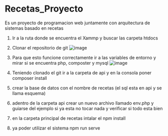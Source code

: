 # Recetas_Proyecto
Es un proyecto de programacion web juntamente con arquitectura de sistemas basado en recetas

1. Ir a la ruta donde se encuentra el Xammp y buscar las carpeta htdocs
2. Clonar el repositorio de git ![image](https://github.com/WilverEmilio/Recetas_Proyecto/assets/125522983/1f6f455e-b9e7-4040-9f02-acc63e4f91b3)
3. Para que esto funcione correctamente ir a las variables de entorno y mirar si se encuentra php, composter y mysql ![image](https://github.com/WilverEmilio/Recetas_Proyecto/assets/125522983/2ab06d1b-8dac-4013-a55a-8a87d7376876)

5. Teniendo clonado el git ir a la carpeta de api y en la consola poner composer install
6. crear la base de datos con el nombre de recetas (el sql esta en api y se llama esquema)
7. adentro de la carpeta api crear un nuevo archivo llamado env.php y guiarse del ejemplo si ya esta no tocar nada y verificar si todo esta bien
8. en la carpeta principal de recetas intalar el npm install
9. ya poder utilizar el sistema npm run serve
